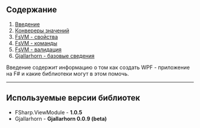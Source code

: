 ## Содержание  ##

1. [Введение](ru/Introduction.md)
2. [Конвереры значений](ru/ValueConverter.md)
1. [FsVM - свойства](ru/ex1FSVM.md)
1. [FsVM - команды](ru/Command.md)
1. [FsVM - валидация](ru/Validation.md)
2. [Gjallarhorn - базовые сведения](ru/IntroductionGjl.md)

Введение содержит информацию о том как создать WPF - приложение на F# и какие библиотеки могут в этом помочь.


----------


## Используемые версии библиотек ##

- FSharp.ViewModule - **1.0.5**
- Gjallarhorn - **Gjallarhorn 0.0.9 (beta)**

